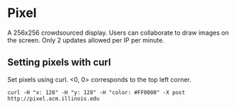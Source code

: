 # Pixel

A 256x256 crowdsourced display.  Users can collaborate to draw images on the screen.  Only 2 updates allowed per IP per minute.

## Setting pixels with curl

Set pixels using curl.  <0, 0> corresponds to the top left corner.

    curl -H "x: 128" -H "y: 128" -H "color: #FF0000" -X post http://pixel.acm.illinois.edu
